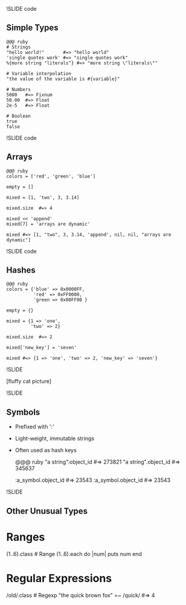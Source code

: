 <!-- Pol -->
!SLIDE code
## Simple Types ##
    
    @@@ ruby
    # Strings
    "hello world!"       #=> "hello world"
    'single quotes work' #=> "single quotes work"
    %{more string "literals"} #=> "more string \"literals\""

    # Variable interpolation
    "the value of the variable is #{variable}"
    
    # Numbers
    5000   #=> Fixnum
    50.00  #=> Float
    2e-5   #=> Float
    
    # Boolean
    true
    false

!SLIDE code
## Arrays ##

    @@@ ruby
    colors = ['red', 'green', 'blue']
    
    empty = []
    
    mixed = [1, 'two', 3, 3.14]
    
    mixed.size  #=> 4
    
    mixed << 'append'
    mixed[7] = 'arrays are dynamic'
    
    mixed #=> [1, "two", 3, 3.14, 'append', nil, nil, "arrays are dynamic"]


!SLIDE code
## Hashes ##

    @@@ ruby
    colors = {'blue' => 0x0000FF,
              'red' => 0xFF0000,
              'green => 0x00FF00 }
    
    empty = {}
    
    mixed = {1 => 'one',
             'two' => 2}
    
    mixed.size  #=> 2
    
    mixed['new_key'] = 'seven'
    
    mixed #=> {1 => 'one', 'two' => 2, 'new_key' => 'seven'}
    
!SLIDE

[fluffy cat picture]

!SLIDE
## Symbols ##

* Prefixed with ':'
* Light-weight, immutable strings
* Often used as hash keys

    @@@ ruby
    "a string".object_id #=> 273821
    "a string".object_id #=> 345637
    
    :a_symbol.object_id #=> 23543
    :a_symbol.object_id #=> 23543

!SLIDE
## Other Unusual Types ##

  # Ranges
 
  (1..6).class # Range
  (1..6).each do |num|
    puts num
  end
 
  # Regular Expressions
  
  /old/.class # Regexp
  "the quick brown fox" =~ /quick/ #=> 4


